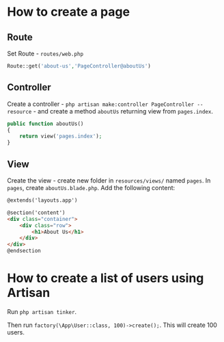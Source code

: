 
# How to create a page

## Route

Set Route - `routes/web.php`

```php
Route::get('about-us','PageController@aboutUs')
```

## Controller

Create a controller - `php artisan make:controller PageController --resource` - and create a method `aboutUs` returning view from `pages.index`.

```php
public function aboutUs()
{
	return view('pages.index');
}
```

## View

Create the view - create new folder in `resources/views/` named `pages`. In `pages`, create `aboutUs.blade.php`. Add the following content:

```html
@extends('layouts.app')

@section('content')
<div class="container">
    <div class="row">
		<h1>About Us</h1>
    </div>
</div>
@endsection
```

# How to create a list of users using Artisan

Run `php artisan tinker`.

Then run `factory(\App\User::class, 100)->create();`. This will create 100 users.


